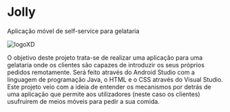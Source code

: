 # Jolly
Aplicação móvel de self-service para gelataria

![logoXD](https://github.com/Golli132/gelataria-android/assets/128043482/134ece69-6a59-44ed-829e-8ab32645f60e)


O objetivo deste projeto trata-se de realizar uma aplicação para uma gelataria onde os clientes são capazes de introduzir os seus próprios pedidos remotamente. Será feito através do Android Studio com a linguagem de programação Java, o HTML e o CSS através do Visual Studio. Este projeto veio com a ideia de entender os mecanismos por detrás de uma aplicação que permite aos utilizadores (neste caso os clientes) usufruirem de meios móveis para pedir a sua comida.
